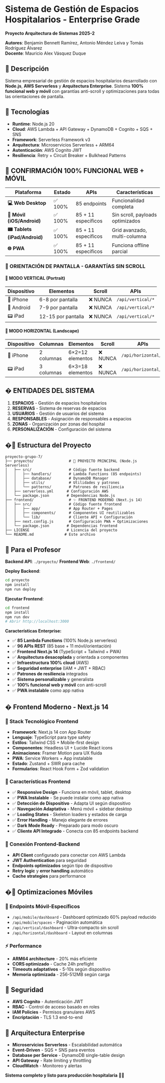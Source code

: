 # Sistema de Gestión de Espacios Hospitalarios - Enterprise Grade

**Proyecto Arquitectura de Sistemas 2025-2**

**Autores**: Benjamin Bennett Ramírez, Antonio Méndez Leiva y Tomás Rodríguez Álvarez  
**Docente**: Mauricio Alex Vásquez Duque

## 🎯 Descripción

Sistema empresarial de gestión de espacios hospitalarios desarrollado con **Node.js**, **AWS Serverless** y **Arquitectura Enterprise**. Sistema **100% funcional web y móvil** con garantías anti-scroll y optimizaciones para todas las orientaciones de pantalla.

## 🚀 Tecnologías

- **Runtime**: Node.js 20
- **Cloud**: AWS Lambda + API Gateway + DynamoDB + Cognito + SQS + SNS  
- **Framework**: Serverless Framework v3
- **Arquitectura**: Microservicios Serverless + ARM64
- **Autenticación**: AWS Cognito JWT
- **Resiliencia**: Retry + Circuit Breaker + Bulkhead Patterns

## 📱 **CONFIRMACIÓN 100% FUNCIONAL WEB + MÓVIL**

| **Plataforma** | **Estado** | **APIs** | **Características** |
|----------------|------------|----------|-------------------|
| **💻 Web Desktop** | ✅ 100% | 85 endpoints | Funcionalidad completa |
| **📱 Móvil (iOS/Android)** | ✅ 100% | 85 + 11 específicos | Sin scroll, payloads optimizados |
| **📟 Tablets (iPad/Android)** | ✅ 100% | 85 + 11 específicos | Grid avanzado, multi-columna |
| **🌐 PWA** | ✅ 100% | 85 + 11 específicos | Funciona offline parcial |

### **🔄 ORIENTACIÓN DE PANTALLA - GARANTÍAS SIN SCROLL**

#### **📱 MODO VERTICAL (Portrait)**
| **Dispositivo** | **Elementos** | **Scroll** | **APIs** |
|-----------------|---------------|------------|----------|
| 📱 iPhone | 6-8 por pantalla | ❌ NUNCA | `/api/vertical/*` |
| 📱 Android | 7-9 por pantalla | ❌ NUNCA | `/api/vertical/*` |
| 📟 iPad | 12-15 por pantalla | ❌ NUNCA | `/api/vertical/*` |

#### **🔄 MODO HORIZONTAL (Landscape)**
| **Dispositivo** | **Columnas** | **Elementos** | **Scroll** | **APIs** |
|-----------------|--------------|---------------|------------|----------|
| 📱 iPhone | 2 columnas | 6×2=12 elementos | ❌ NUNCA | `/api/horizontal/*` |
| 📟 iPad | 3 columnas | 6×3=18 elementos | ❌ NUNCA | `/api/horizontal/*` |

## � **ENTIDADES DEL SISTEMA**

1. **ESPACIOS** - Gestión de espacios hospitalarios
2. **RESERVAS** - Sistema de reservas de espacios
3. **USUARIOS** - Gestión de usuarios del sistema
4. **RESPONSABLES** - Asignación de responsables a espacios
5. **ZONAS** - Organización por zonas del hospital
6. **PERSONALIZACIÓN** - Configuración del sistema

## �📁 Estructura del Proyecto

```
proyecto-grupo-7/
├── proyecto/                # 🎯 PROYECTO PRINCIPAL (Node.js Serverless)
│   ├── src/                 # Código fuente backend
│   │   ├── handlers/        # Lambda Functions (85 endpoints)
│   │   ├── database/        # DynamoDB Manager
│   │   ├── utils/           # Utilidades y patrones
│   │   └── patterns/        # Patrones de resiliencia
│   ├── serverless.yml      # Configuración AWS
│   └── package.json        # Dependencias Node.js
├── frontend/                # ✨ FRONTEND MODERNO (Next.js 14)
│   ├── src/                 # Código fuente frontend
│   │   ├── app/             # App Router + Pages
│   │   ├── components/      # Componentes UI reutilizables
│   │   └── lib/             # Cliente API + Configuración
│   ├── next.config.js       # Configuración PWA + Optimizaciones
│   └── package.json        # Dependencias frontend
├── LICENSE                 # Licencia del proyecto
└── README.md              # Este archivo
```

## 🎯 Para el Profesor

**Backend API**: `./proyecto/`
**Frontend Web**: `./frontend/`

**Deploy Backend**: 
```bash
cd proyecto
npm install
npm run deploy
```

**Ejecutar Frontend**:
```bash
cd frontend
npm install
npm run dev
# Abrir http://localhost:3000
```

**Características Enterprise:**
- ✅ **85 Lambda Functions** (100% Node.js serverless)
- ✅ **96 APIs REST** (85 base + 11 móvil/orientación)
- ✅ **Frontend Next.js 14** (TypeScript + Tailwind + PWA)
- ✅ **Arquitectura desacoplada** y orientada a componentes
- ✅ **Infraestructura 100% cloud** (AWS)
- ✅ **Seguridad enterprise** (IAM + JWT + RBAC)
- ✅ **Patrones de resiliencia** integrados
- ✅ **Sistema personalizable** y generalista
- ✅ **100% funcional web y móvil** con anti-scroll
- ✅ **PWA instalable** como app nativa

## � **Frontend Moderno - Next.js 14**

### **🚀 Stack Tecnológico Frontend**
- **Framework**: Next.js 14 con App Router
- **Lenguaje**: TypeScript para type safety
- **Estilos**: Tailwind CSS + Mobile-first design
- **Componentes**: Headless UI + Lucide React icons
- **Animaciones**: Framer Motion para UX fluida
- **PWA**: Service Workers + App instalable
- **Estado**: Zustand + SWR para cache
- **Formularios**: React Hook Form + Zod validation

### **📱 Características Frontend**
- ✅ **Responsive Design** - Funciona en móvil, tablet, desktop
- ✅ **PWA Instalable** - Se puede instalar como app nativa
- ✅ **Detección de Dispositivo** - Adapta UI según dispositivo
- ✅ **Navegación Adaptativa** - Menú móvil + sidebar desktop
- ✅ **Loading States** - Skeleton loaders y estados de carga
- ✅ **Error Handling** - Manejo elegante de errores
- ✅ **Dark Mode Ready** - Preparado para modo oscuro
- ✅ **Cliente API Integrado** - Conecta con 85 endpoints backend

### **🔗 Conexión Frontend-Backend**
- **API Client** configurado para conectar con AWS Lambda
- **JWT Authentication** para seguridad
- **Endpoints optimizados** según tipo de dispositivo
- **Retry logic** y **error handling** automático
- **Cache strategies** para performance

## �🏥 Optimizaciones Móviles

### **📱 Endpoints Móvil-Específicos**
- `/api/mobile/dashboard` - Dashboard optimizado 60% payload reducido
- `/api/mobile/spaces` - Paginación automática
- `/api/vertical/dashboard` - Ultra-compacto sin scroll
- `/api/horizontal/dashboard` - Layout en columnas

### **⚡ Performance**
- **ARM64 architecture** - 20% más eficiente
- **CORS optimizado** - Cache 24h preflight
- **Timeouts adaptativos** - 5-10s según dispositivo
- **Memoria optimizada** - 256-512MB según carga

## 🔐 Seguridad

- **AWS Cognito** - Autenticación JWT
- **RBAC** - Control de acceso basado en roles
- **IAM Policies** - Permisos granulares AWS
- **Encriptación** - TLS 1.3 end-to-end

## 🎪 Arquitectura Enterprise

- **Microservicios Serverless** - Escalabilidad automática
- **Event-Driven** - SQS + SNS para eventos
- **Database per Service** - DynamoDB single-table design
- **API Gateway** - Rate limiting y throttling
- **CloudWatch** - Monitoreo y alertas

**Sistema completo y listo para producción hospitalaria** 🏥✨
